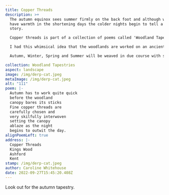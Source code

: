 ```yaml
---
title: Copper Threads
description: >+
  The autumn equinox sees summer firmly on the back foot and although we may
  have warmth in the shortening days the colder nights begin to tell a different
  story. 

  Copper threads is part of a collection of poems called 'Woodland Tapestries'  

  I had this whimsical idea that the woodlands are worked on an ancient loom overseen by the seasons. 

  Autumn, Winter, Spring and Summer will be weaved in due course with some smaller tapestries linking the seasons together. 

collection: Woodland Tapestries
aspect: landscape
image: /img/derp-cat.jpeg
metaImage: /img/derp-cat.jpeg
alt: "111"
poem: |-
  Autumn has to work quite quick
  before the woodland 
  canopy bares its sticks
  Fine copper threads are 
  carefully chosen and 
  very skilfully interwoven
  setting the canopy 
  ablaze as the night 
  begins to outwit the day.
alignPoemLeft: true
address: |-
  Copper Threads
  Kings Wood
  Ashford
  Kent
stamp: /img/derp-cat.jpeg
author: Caroline Whitehouse
date: 2022-09-27T15:45:20.408Z
---
```

Look out for the autumn tapestry.